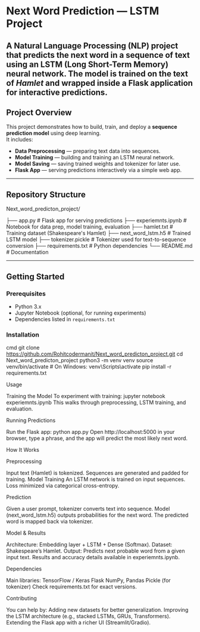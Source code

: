 # Next Word Prediction — LSTM Project
A Natural Language Processing (NLP) project that predicts the **next word in a sequence of text** using an LSTM (Long Short-Term Memory) neural network. The model is trained on the text of *Hamlet* and wrapped inside a Flask application for interactive predictions.
---
## Project Overview

This project demonstrates how to build, train, and deploy a **sequence prediction model** using deep learning.  
It includes:
- **Data Preprocessing** — preparing text data into sequences.  
- **Model Training**     — building and training an LSTM neural network.  
- **Model Saving**       — saving trained weights and tokenizer for later use.  
- **Flask App**          — serving predictions interactively via a simple web app.
    
---
## Repository Structure

Next_word_predicton_project/

├── app.py # Flask app for serving predictions
├── experiemnts.ipynb # Notebook for data prep, model training, evaluation
├── hamlet.txt # Training dataset (Shakespeare's Hamlet)
├── next_word_lstm.h5 # Trained LSTM model
├── tokenizer.pickle # Tokenizer used for text-to-sequence conversion
├── requirements.txt # Python dependencies
└── README.md # Documentation

---
## Getting Started
### Prerequisites
- Python 3.x  
- Jupyter Notebook (optional, for running experiments)  
- Dependencies listed in `requirements.txt`

### Installation

cmd
git clone https://github.com/Rohitcodermanit/Next_word_predicton_project.git
cd Next_word_predicton_project
python3 -m venv venv
source venv/bin/activate    # On Windows: venv\Scripts\activate
pip install -r requirements.txt

Usage

Training the Model
To experiment with training:
jupyter notebook experiemnts.ipynb
This walks through preprocessing, LSTM training, and evaluation.

Running Predictions

Run the Flask app:
python app.py
Open http://localhost:5000 in your browser, type a phrase, and the app will predict the most likely next word.

How It Works

Preprocessing

Input text (Hamlet) is tokenized.
Sequences are generated and padded for training.
Model Training
An LSTM network is trained on input sequences.
Loss minimized via categorical cross-entropy.

Prediction

Given a user prompt, tokenizer converts text into sequence.
Model (next_word_lstm.h5) outputs probabilities for the next word.
The predicted word is mapped back via tokenizer.

Model & Results

Architecture: Embedding layer + LSTM + Dense (Softmax).
Dataset: Shakespeare’s Hamlet.
Output: Predicts next probable word from a given input text.
Results and accuracy details available in experiemnts.ipynb.

Dependencies

Main libraries:
TensorFlow / Keras
Flask
NumPy, Pandas
Pickle (for tokenizer)
Check requirements.txt for exact versions.

Contributing

You can help by:
Adding new datasets for better generalization.
Improving the LSTM architecture (e.g., stacked LSTMs, GRUs, Transformers).
Extending the Flask app with a richer UI (Streamlit/Gradio).
